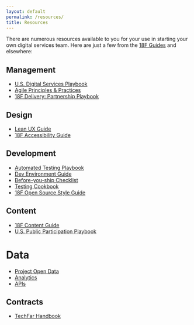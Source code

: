 ```yaml
---
layout: default
permalink: /resources/
title: Resources
---
```


There are numerous resources available to you for your use in starting your own
digital services team.  Here are just a few from the [18F
Guides](https://pages.18f.gov/) and elsewhere:

## Management
* [U.S. Digital Services Playbook](https://playbook.cio.gov/)
* [Agile Principles & Practices](https://pages.18f.gov/agile/)
* [18F Delivery: Partnership Playbook](https://pages.18f.gov/partnership-playbook/)

## Design
* [Lean UX Guide](https://pages.18f.gov/LeanUX/)
* [18F Accessibility Guide](https://pages.18f.gov/accessibility/)

## Development
* [Automated Testing Playbook](https://pages.18f.gov/automated-testing-playbook/)
* [Dev Environment Guide](https://pages.18f.gov/dev-environment/)
* [Before-you-ship Checklist](https://pages.18f.gov/before-you-ship/)
* [Testing Cookbook](https://pages.18f.gov/testing-cookbook/)
* [18F Open Source Style Guide](https://pages.18f.gov/open-source-guide/)

## Content
* [18F Content Guide](https://pages.18f.gov/content-guide/)
* [U.S. Public Participation Playbook](https://participation.usa.gov/)

# Data
* [Project Open Data](http://project-open-data.github.io/)
* [Analytics](https://github.com/18F/analytics-standards)
* [APIs](https://github.com/18f/api-standards)

## Contracts
* [TechFar Handbook](https://playbook.cio.gov/techfar/)

